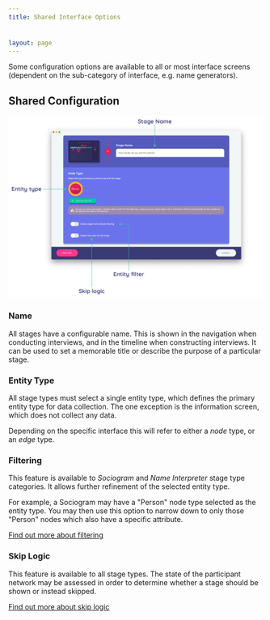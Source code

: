 ```yaml
---
title: Shared Interface Options


layout: page
---
```



Some configuration options are available to all or most interface screens (dependent on the sub-category of interface, e.g. name generators).

## Shared Configuration

![Image](/assets/img/interface-documentation/shared/shared-configuration.png)

### Name

All stages have a configurable name. This is shown in the navigation when conducting interviews, and in the timeline when constructing interviews. It can be used to set a memorable title or describe the purpose of a particular stage.

### Entity Type

All stage types must select a single entity type, which defines the primary entity type for data collection. The one exception is the information screen, which does not collect any data.

Depending on the specific interface this will refer to either a *node* type, or an *edge* type.

### Filtering

This feature is available to *Sociogram* and *Name Interpreter* stage type categories. It allows further refinement of the selected entity type.

For example, a Sociogram may have a "Person" node type selected as the entity type. You may then use this option to narrow down to only those "Person" nodes which also have a specific attribute.

[Find out more about filtering](../_key-concepts/network-filtering.md)

### Skip Logic

This feature is available to all stage types. The state of the participant network may be assessed in order to determine whether a stage should be shown or instead skipped.

[Find out more about skip logic](../_key-concepts/skip-logic.md)
